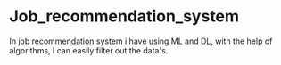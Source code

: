 # Job_recommendation_system
In job recommendation system i have using ML and DL, with the help of algorithms, I can easily filter out the data's.
